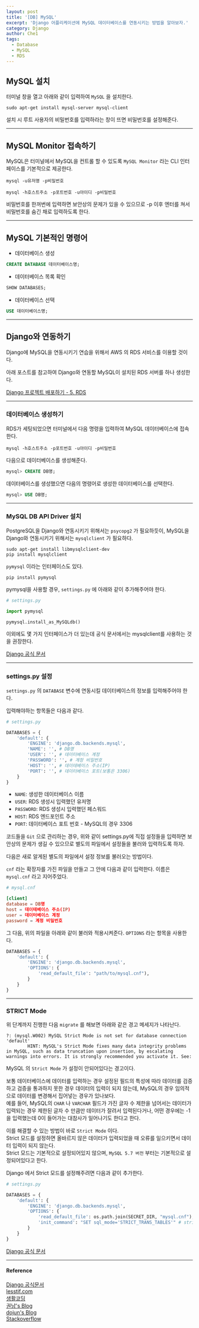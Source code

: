```yaml
---
layout: post
title: '[DB] MySQL'
excerpt: 'Django 어플리케이션에 MySQL 데이터베이스를 연동시키는 방법을 알아보자.'
category: Django
author: Che1
tags:
  - Database
  - MySQL
  - RDS
---
```


## MySQL 설치

터미널 창을 열고 아래와 같이 입력하여 `MySQL` 을 설치한다.

```
sudo apt-get install mysql-server mysql-client
```

설치 시 루트 사용자의 비밀번호를 입력하라는 창이 뜨면 비밀번호를 설정해준다.

- - -

## MySQL Monitor 접속하기

MySQL은 터미널에서 MySQL을 컨트롤 할 수 있도록 `MySQL Monitor` 라는 CLI 인터페이스를 기본적으로 제공한다.  

```
mysql -u유저명 -p비밀번호
```
```
mysql -h호스트주소 -p포트번호 -u아이디 -p비밀번호
```
비밀번호를 한꺼번에 입력하면 보안상의 문제가 있을 수 있으므로 -p 이후 엔터를 쳐서 비밀번호를 숨긴 채로 입력하도록 한다.

- - -

## MySQL 기본적인 명령어

- 데이터베이스 생성

```sql
CREATE DATABASE 데이터베이스명;
```

- 데이터베이스 목록 확인

```sql
SHOW DATABASES;
```

- 데이터베이스 선택

```sql
USE 데이터베이스명;
```

- - -

## Django와 연동하기

Django에 MySQL을 연동시키기 연습을 위해서 AWS 의 RDS 서비스를 이용할 것이다.  

아래 포스트를 참고하여 Django와 연동할 MySQL이 설치된 RDS 서버를 하나 생성한다.  

[Django 프로젝트 배포하기 - 5. RDS](/django-deploy-5-rds/)

- - -

### 데이터베이스 생성하기

RDS가 세팅되었으면 터미널에서 다음 명령을 입력하여 MySQL 데이터베이스에 접속한다.

```
mysql -h호스트주소 -p포트번호 -u아이디 -p비밀번호
```

다음으로 데이터베이스를 생성해준다.  

```sql
mysql> CREATE DB명;
```

데이터베이스를 생성했으면 다음의 명령어로 생성한 데이터베이스를 선택한다.  

```sql
mysql> USE DB명;
```

- - -

### MySQL DB API Driver 설치

PostgreSQL을 Django와 연동시키기 위해서는 `psycopg2` 가 필요하듯이, MySQL을 Django와 연동시키기 위해서는 `mysqlclient` 가 필요하다.

```
sudo apt-get install libmysqlclient-dev
pip install mysqlclient
```

`pymysql` 이라는 인터페이스도 있다.  

```
pip install pymysql
```

pymysql을 사용할 경우, `settings.py` 에 아래와 같이 추가해주어야 한다.

```py
# settings.py

import pymysql

pymysql.install_as_MySQLdb()
```

이외에도 몇 가지 인터페이스가 더 있는데 공식 문서에서는 mysqlclient를 사용하는 것을 권장한다.

[Django 공식 문서](https://docs.djangoproject.com/en/2.0/ref/databases/#mysql-db-api-drivers)

- - -

### settings.py 설정

`settings.py` 의 `DATABASE` 변수에 연동시킬 데이터베이스의 정보를 입력해주어야 한다.  

입력해야하는 항목들은 다음과 같다.  

```py
# settings.py

DATABASES = {
    'default': {
        'ENGINE': 'django.db.backends.mysql',
        'NAME': '', # DB명
        'USER': '', # 데이터베이스 계정
        'PASSWORD': '', # 계정 비밀번호
        'HOST': '', # 데이테베이스 주소(IP)
        'PORT': '', # 데이터베이스 포트(보통은 3306)
    }
}
```

- `NAME`: 생성한 데이터베이스 이름  
- `USER`: RDS 생성시 입력했던 유저명  
- `PASSWORD`: RDS 생성시 입력했던 페스워드  
- `HOST`: RDS 엔드포인트 주소  
- `PORT`: 데이터베이스 포트 번호 - MySQL의 경우 3306  

코드들을 `Git` 으로 관리하는 경우, 위와 같이 settings.py에 직접 설정들을 입력하면 보안상의 문제가 생길 수 있으므로 별도의 파일에서 설정들을 불러와 입력하도록 하자.  

다음은 새로 알게된 별도의 파일에서 설정 정보를 불러오는 방법이다.  

`cnf` 라는 확장자를 가진 파일을 만들고 그 안에 다음과 같이 입력한다. 이름은 `mysql.cnf` 라고 지어주었다.  

```conf
# mysql.cnf

[client]
database = DB명
host = 데이테베이스 주소(IP)
user = 데이터베이스 계정
password = 계정 비밀번호
```

그 다음, 위의 파일을 아래와 같이 불러와 적용시켜준다. `OPTIONS` 라는 항목을 사용한다.  

```py
DATABASES = {
    'default': {
        'ENGINE': 'django.db.backends.mysql',
        'OPTIONS': {
            'read_default_file': "path/to/mysql.cnf"),
        }
    }
}
```

- - -


### STRICT Mode

위 단계까지 진행한 다음 `migrate` 를 해보면 아래와 같은 경고 메세지가 나타난다.  

```
?: (mysql.W002) MySQL Strict Mode is not set for database connection 'default'
        HINT: MySQL's Strict Mode fixes many data integrity problems in MySQL, such as data truncation upon insertion, by escalating warnings into errors. It is strongly recommended you activate it. See: 
```

MySQL 의 `Strict Mode` 가 설정이 안되어있다는 경고이다.  

보통 데이터베이스에 데이터를 입력하는 경우 설정된 필드의 특성에 따라 데이터를 검증하고 검증을 통과하지 못한 경우 데이터의 입력이 되지 않는데, MySQL의 경우 임의적으로 데이터를 변경해서 집어넣는 경우가 있나보다.  
예를 들어, MySQL의 `CHAR` 나 `VARCHAR` 필드가 가진 글자 수 제한을 넘어서는 데이터가 입력되는 경우 제한된 글자 수 만큼만 데이터가 잘려서 입력된다거나, 어떤 경우에는 -1 을 입력했는데 0이 들어가는 대참사가 일어나기도 한다고 한다.  

이를 해결할 수 있는 방법이 바로 `Strict Mode` 이다.  
Strict 모드를 설정하면 올바르지 않은 데이터가 입력되었을 때 오류를 일으키면서 데이터 입력이 되지 않는다.  
Strict 모드는 기본적으로 설정되어있지 않으며, `MySQL 5.7 버전` 부터는 기본적으로 설정되어있다고 한다.  

Django 에서 Strict 모드를 설정해주려면 다음과 같이 추가한다.  

```py
# settings.py

DATABASES = {
    'default': {
        'ENGINE': 'django.db.backends.mysql',
        'OPTIONS': {
            'read_default_file': os.path.join(SECRET_DIR, "mysql.cnf"),
            'init_command': "SET sql_mode='STRICT_TRANS_TABLES'" # strict mode 설정 추가
        }
    }
}
```

[Django 공식 문서](https://docs.djangoproject.com/en/2.0/ref/databases/#mysql-sql-mode)


- - -

#### Reference

[Django 공식문서](https://docs.djangoproject.com/en/2.0/ref/databases/#mysql-notes)  
[lesstif.com](https://www.lesstif.com/pages/viewpage.action?pageId=24445406)  
[생활코딩](https://opentutorials.org/course/195/1399)  
[권남's Blog](http://kwonnam.pe.kr/wiki/database/mysql/basic)  
[dojun's Blog](https://dojunblog.wordpress.com/2017/02/20/django%EC%97%90%EC%84%9C-pymysql%EC%9D%84-%EC%9D%B4%EC%9A%A9%ED%95%B4-mysql-%EC%97%B0%EB%8F%99%ED%95%98%EA%B8%B0/)  
[Stackoverflow](https://stackoverflow.com/questions/19189813/setting-django-up-to-use-mysql)  